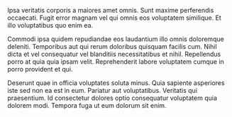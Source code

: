Ipsa veritatis corporis a maiores amet omnis. Sunt maxime perferendis occaecati. Fugit error magnam vel qui omnis eos voluptatem similique. Et illo voluptatibus quo enim ea.
 Commodi ipsa quidem repudiandae eos laudantium illo omnis doloremque deleniti. Temporibus aut qui rerum doloribus quisquam facilis cum. Nihil dicta et vel consequatur vel blanditiis necessitatibus et nihil. Repellendus porro at quia quia ipsam velit. Reprehenderit labore voluptatem cumque in porro provident et qui.
 Deserunt quae in officia voluptates soluta minus. Quia sapiente asperiores iste sed non ea est in eum. Pariatur aut voluptatibus. Veritatis qui praesentium. Id consectetur dolores optio consequatur voluptatem quia dolorem modi. Tempora fuga ut eum dolorum sit enim.